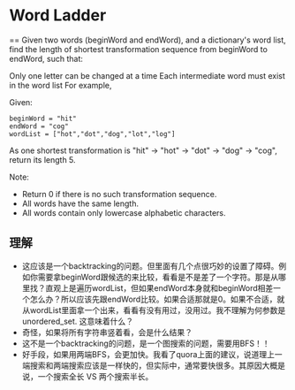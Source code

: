 # Word Ladder
==
Given two words (beginWord and endWord), and a dictionary's word list, find the length of shortest transformation sequence from beginWord to endWord, such that:

Only one letter can be changed at a time
Each intermediate word must exist in the word list
For example,

Given:
```
beginWord = "hit"
endWord = "cog"
wordList = ["hot","dot","dog","lot","log"]
```
As one shortest transformation is "hit" -> "hot" -> "dot" -> "dog" -> "cog",
return its length 5.

Note:
 * Return 0 if there is no such transformation sequence.
 * All words have the same length.
 * All words contain only lowercase alphabetic characters.

## 理解
 * 这应该是一个backtracking的问题。但里面有几个点很巧妙的设置了障碍。例如你需要拿beginWord跟候选的来比较，看看是不是差了一个字符。那是从哪里找？直观上是遍历wordList，但如果endWord本身就和beginWord相差一个怎么办？所以应该先跟endWord比较。如果合适那就是0。如果不合适，就从wordList里面拿一个出来，看看有没有用过，没用过。我不理解为何参数是unordered_set. 这意味着什么？
 * 奇怪，如果将所有字符串竖着看，会是什么结果？
 * 这不是一个backtracking的问题，是一个图搜索的问题，需要用BFS！！
 * 好手段，如果用两端BFS，会更加快。我看了quora上面的建议，说道理上一端搜索和两端搜索应该是一样快的，但实际中，通常要快很多。其原因大概是说，一个搜索全长 VS 两个搜索半长。



